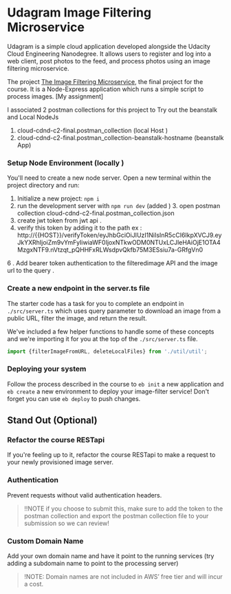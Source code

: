 # Udagram Image Filtering Microservice

Udagram is a simple cloud application developed alongside the Udacity Cloud Engineering Nanodegree. It allows users to register and log into a web client, post photos to the feed, and process photos using an image filtering microservice.

The project 
[The Image Filtering Microservice](https://github.com/udacity/cloud-developer/tree/master/course-02/project/image-filter-starter-code), the final project for the course. It is a Node-Express application which runs a simple script to process images. [My assignment]

I  associated 2 postman collections for this project to Try out the beanstalk and Local NodeJs 

1. cloud-cdnd-c2-final.postman_collection (local Host )
2. cloud-cdnd-c2-final.postman_collection-beanstalk-hostname (beanstalk App)




### Setup Node Environment (locally )

You'll need to create a new node server. Open a new terminal within the project directory and run:

1. Initialize a new project: `npm i`
2. run the development server with `npm run dev`
(added ) 3. open postman collection  cloud-cdnd-c2-final.postman_collection.json
4. create jwt token from jwt api .
5. verify this token by adding it to the path ex :  
http://{{HOST}}/verifyToken/eyJhbGciOiJIUzI1NiIsInR5cCI6IkpXVCJ9.eyJkYXRhIjoiZm9vYmFyIiwiaWF0IjoxNTkwODM0NTUxLCJleHAiOjE1OTA4MzgxNTF9.nVtzqt_pQHHFxRLWsdpvQkfb75M3ESsiu7a-GRfgVn0

6 . Add bearer token authentication to the filteredimage API and the image url to the query .



### Create a new endpoint in the server.ts file

The starter code has a task for you to complete an endpoint in `./src/server.ts` which uses query parameter to download an image from a public URL, filter the image, and return the result.

We've included a few helper functions to handle some of these concepts and we're importing it for you at the top of the `./src/server.ts`  file.

```typescript
import {filterImageFromURL, deleteLocalFiles} from './util/util';
```

### Deploying your system

Follow the process described in the course to `eb init` a new application and `eb create` a new environment to deploy your image-filter service! Don't forget you can use `eb deploy` to push changes.

## Stand Out (Optional)

### Refactor the course RESTapi

If you're feeling up to it, refactor the course RESTapi to make a request to your newly provisioned image server.

### Authentication

Prevent requests without valid authentication headers.
> !!NOTE if you choose to submit this, make sure to add the token to the postman collection and export the postman collection file to your submission so we can review!

### Custom Domain Name

Add your own domain name and have it point to the running services (try adding a subdomain name to point to the processing server)
> !NOTE: Domain names are not included in AWS’ free tier and will incur a cost.
